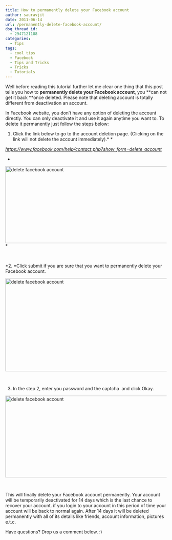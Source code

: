```yaml
---
title: How to permanently delete your Facebook account
author: sauravjit
date: 2011-06-14
url: /permanently-delete-facebook-account/
dsq_thread_id:
  - 2947121188
categories:
  - Tips
tags:
  - cool tips
  - Facebook
  - Tips and Tricks
  - Tricks
  - Tutorials
---
```

Well before reading this tutorial further let me clear one thing that this post tells you how to **permanently delete your Facebook account**, you **can not get it back **once deleted. Please note that deleting account is totally different from deactivation an account.

In Facebook website, you don&#8217;t have any option of deleting the account directly. You can only deactivate it and use it again anytime you want to. To delete it permanently just follow the steps below:

1. Click the link below to go to the account deletion page. (Clicking on the link will not delete the account immediately).* *<a href="https://www.facebook.com/help/contact.php?show_form=delete_account" onclick="_gaq.push(['_trackEvent', 'outbound-article', 'https://www.facebook.com/help/contact.php?show_form=delete_account', ' ']);" title="Delete facebook acount-Step 1"  target="_blank"><em> </em></a>

<a href="https://www.facebook.com/help/contact.php?show_form=delete_account" onclick="_gaq.push(['_trackEvent', 'outbound-article', 'https://www.facebook.com/help/contact.php?show_form=delete_account', 'https://www.facebook.com/help/contact.php?show_form=delete_account']);" title="Delete facebook acount-Step 1"  target="_blank"><em>https://www.facebook.com/help/contact.php?show_form=delete_account</em></a>

*  
<img class="alignnone size-large  wp-image-53507" src="http://cdn.devilsworkshop.org/files/2011/06/delete-account-1-600x240.jpg" alt="delete facebook account" width="600" height="240" />*

&nbsp;

*2. *Click submit if you are sure that you want to permanently delete your Facebook account.

<img class="alignnone size-large wp-image-6486" src="http://cdn.devilsworkshop.org/files/2011/06/delete-account-2-600x290.jpg" alt="delete facebook account" width="600" height="290" />

&nbsp;

3. In the step 2, enter you password and the captcha  and click Okay.

<img class="alignnone size-full wp-image-6488" src="http://cdn.devilsworkshop.org/files/2011/06/delete-account-3.jpg" alt="delete facebook account" width="588" height="255" />

&nbsp;

This will finally delete your Facebook account permanently. Your account will be temporarily deactivated for 14 days which is the last chance to recover your account. if you login to your account in this period of time your account will be back to normal again. After 14 days it will be deleted permanently with all of its details like friends, account information, pictures e.t.c.

Have questions? Drop us a comment below. <img src="http://devilsworkshop.org/wp-includes/images/smilies/simple-smile.png" alt=":)" class="wp-smiley" style="height: 1em; max-height: 1em;" />

&nbsp;
